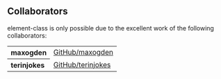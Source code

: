 ## Collaborators

element-class is only possible due to the excellent work of the following collaborators:

<table><tbody><tr><th align="left">maxogden</th><td><a href="https://github.com/maxogden">GitHub/maxogden</a></td></tr>
<tr><th align="left">terinjokes</th><td><a href="https://github.com/terinjokes">GitHub/terinjokes</a></td></tr>
</tbody></table>
